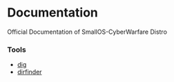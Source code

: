 # Documentation

Official Documentation of SmallOS-CyberWarfare Distro

### Tools
- [dig](https://github.com/smallOS-cyberwarfare/smallOS-cyberwarfare/blob/master/docs/Tools/dig/README.md)  
- [dirfinder](https://github.com/smallOS-cyberwarfare/smallOS-cyberwarfare/blob/master/docs/Tools/dirfinder/README.md)
